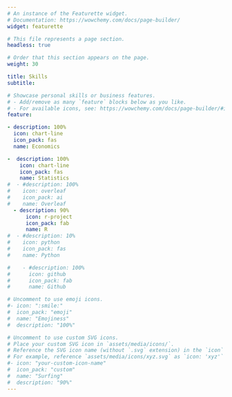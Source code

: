 ```yaml
---
# An instance of the Featurette widget.
# Documentation: https://wowchemy.com/docs/page-builder/
widget: featurette

# This file represents a page section.
headless: true

# Order that this section appears on the page.
weight: 30

title: Skills
subtitle:

# Showcase personal skills or business features.
# - Add/remove as many `feature` blocks below as you like.
# - For available icons, see: https://wowchemy.com/docs/page-builder/#icons
feature:

- description: 100%
  icon: chart-line
  icon_pack: fas
  name: Economics

-  description: 100%
    icon: chart-line
    icon_pack: fas
    name: Statistics
#  - #description: 100%
#    icon: overleaf
#    icon_pack: ai
#    name: Overleaf
  - description: 90%
      icon: r-project
      icon_pack: fab
      name: R
#  - #description: 10%
#    icon: python
#    icon_pack: fas
#    name: Python

#    - #description: 100%
#      icon: github
#      icon_pack: fab
#      name: Github

# Uncomment to use emoji icons.
#- icon: ":smile:"
#  icon_pack: "emoji"
#  name: "Emojiness"
#  description: "100%"

# Uncomment to use custom SVG icons.
# Place your custom SVG icon in `assets/media/icons/`.
# Reference the SVG icon name (without `.svg` extension) in the `icon` field.
# For example, reference `assets/media/icons/xyz.svg` as `icon: 'xyz'`
#- icon: "your-custom-icon-name"
#  icon_pack: "custom"
#  name: "Surfing"
#  description: "90%"
---
```

